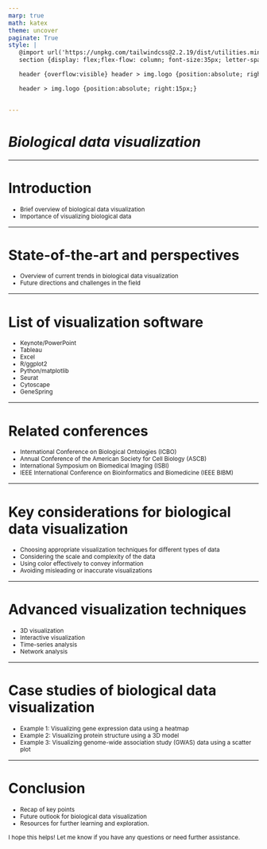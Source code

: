 ```yaml
---
marp: true
math: katex
theme: uncover
paginate: True
style: |
   @import url('https://unpkg.com/tailwindcss@2.2.19/dist/utilities.min.css');
   section {display: flex;flex-flow: column; font-size:35px; letter-spacing:1.4px;}

   header {overflow:visible} header > img.logo {position:absolute; right:15px;}

   header > img.logo {position:absolute; right:15px;}


---
```

<!-- backgroundImage: url('backgrounds/wwwatercolor (6).png') -->
<!-- _class: lead -->

 # _Biological data visualization_

---
<style scoped>p,li {font-size:0.92em}</style>

 # Introduction

- Brief overview of biological data visualization
- Importance of visualizing biological data

---
<style scoped>p,li {font-size:0.92em}</style>

 # State-of-the-art and perspectives

- Overview of current trends in biological data visualization
- Future directions and challenges in the field

---
<style scoped>p,li {font-size:0.68em}</style>

 # List of visualization software
- Keynote/PowerPoint
- Tableau
- Excel
- R/ggplot2
- Python/matplotlib
- Seurat
- Cytoscape
- GeneSpring


---
<style scoped>p,li {font-size:0.84em}</style>

 # **Related conferences**
- International Conference on Biological Ontologies (ICBO)
- Annual Conference of the American Society for Cell Biology (ASCB)
- International Symposium on Biomedical Imaging (ISBI)
- IEEE International Conference on Bioinformatics and Biomedicine (IEEE BIBM)


---
<style scoped>p,li {font-size:0.84em}</style>

 # Key considerations for biological data visualization

- Choosing appropriate visualization techniques for different types of data
- Considering the scale and complexity of the data
- Using color effectively to convey information
- Avoiding misleading or inaccurate visualizations

---
<style scoped>p,li {font-size:0.84em}</style>

 # Advanced visualization techniques

- 3D visualization
- Interactive visualization
- Time-series analysis
- Network analysis

---
<style scoped>p,li {font-size:0.88em}</style>

 # Case studies of biological data visualization
- Example 1: Visualizing gene expression data using a heatmap
- Example 2: Visualizing protein structure using a 3D model
- Example 3: Visualizing genome-wide association study (GWAS) data using a scatter plot


---
<style scoped>p,li {font-size:0.84em}</style>

 # Conclusion
- Recap of key points
- Future outlook for biological data visualization
- Resources for further learning and exploration.

I hope this helps! Let me know if you have any questions or need further assistance.
